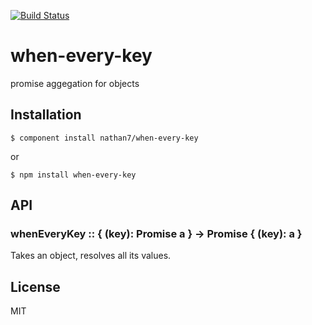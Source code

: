 [![Build Status](https://travis-ci.org/nathan7/when-every-key.png?branch=feature/extensions)](https://travis-ci.org/nathan7/when-every-key)

# when-every-key

  promise aggegation for objects

## Installation

    $ component install nathan7/when-every-key

  or

    $ npm install when-every-key

## API

### whenEveryKey :: { (key): Promise a } -> Promise { (key): a }

  Takes an object, resolves all its values.

## License

  MIT

